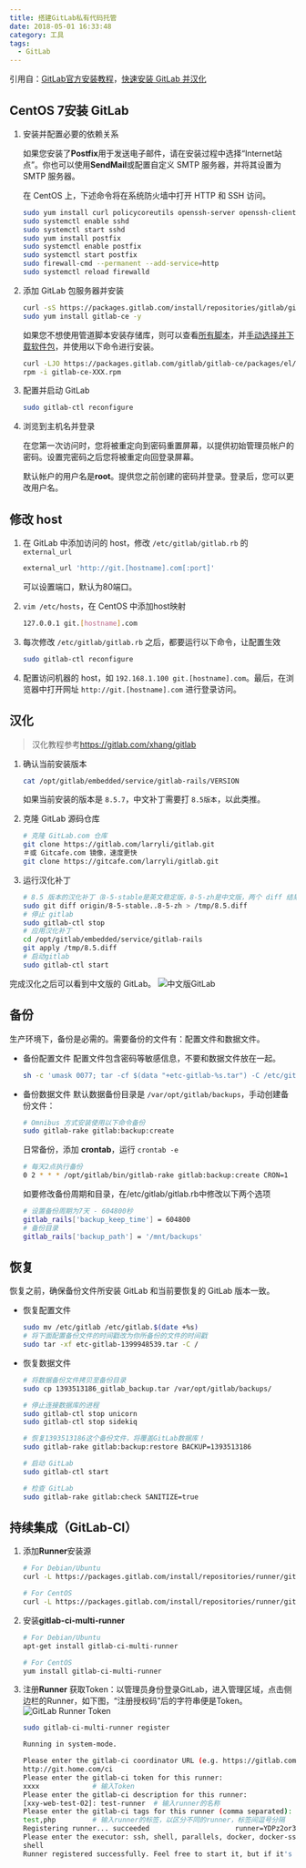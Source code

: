 ```yaml
---
title: 搭建GitLab私有代码托管
date: 2018-05-01 16:33:48
category: 工具
tags:
  - GitLab
---
```


引用自：[GitLab官方安装教程](https://about.gitlab.com/installation/#centos-7)，[快速安装 GitLab 并汉化](http://www.jianshu.com/p/7a0d6917e009)

<!--more-->

## CentOS 7安装 GitLab

1. 安装并配置必要的依赖关系

    如果您安装了**Postfix**用于发送电子邮件，请在安装过程中选择“Internet站点”。你也可以使用**SendMail**或配置自定义 SMTP 服务器，并将其设置为 SMTP 服务器。

    在 CentOS 上，下述命令将在系统防火墙中打开 HTTP 和 SSH 访问。

    ```bash
    sudo yum install curl policycoreutils openssh-server openssh-clients -y
    sudo systemctl enable sshd
    sudo systemctl start sshd
    sudo yum install postfix
    sudo systemctl enable postfix
    sudo systemctl start postfix
    sudo firewall-cmd --permanent --add-service=http
    sudo systemctl reload firewalld
    ```

1. 添加 GitLab 包服务器并安装

    ```bash
    curl -sS https://packages.gitlab.com/install/repositories/gitlab/gitlab-ce/script.rpm.sh | sudo bash
    sudo yum install gitlab-ce -y
    ```

    如果您不想使用管道脚本安装存储库，则可以查看[所有脚本](https://packages.gitlab.com/gitlab/gitlab-ce/install)，并[手动选择并下载软件包](https://packages.gitlab.com/gitlab/gitlab-ce)，并使用以下命令进行安装。

    ```bash
    curl -LJO https://packages.gitlab.com/gitlab/gitlab-ce/packages/el/7/gitlab-ce-XXX.rpm/download
    rpm -i gitlab-ce-XXX.rpm
    ```

1. 配置并启动 GitLab

    ```bash
    sudo gitlab-ctl reconfigure
    ```

1. 浏览到主机名并登录

    在您第一次访问时，您将被重定向到密码重置屏幕，以提供初始管理员帐户的密码。设置完密码之后您将被重定向回登录屏幕。

    默认帐户的用户名是**root**。提供您之前创建的密码并登录。登录后，您可以更改用户名。

## 修改 host

1. 在 GitLab 中添加访问的 host，修改 `/etc/gitlab/gitlab.rb` 的 `external_url`
    ```bash
    external_url 'http://git.[hostname].com[:port]'
    ```
    可以设置端口，默认为80端口。
1. `vim /etc/hosts`，在 CentOS 中添加host映射
    ```bash
    127.0.0.1 git.[hostname].com
    ```

1. 每次修改 `/etc/gitlab/gitlab.rb` 之后，都要运行以下命令，让配置生效
    ```bash
    sudo gitlab-ctl reconfigure
    ```

1. 配置访问机器的 host，如 `192.168.1.100 git.[hostname].com`。最后，在浏览器中打开网址 `http://git.[hostname].com` 进行登录访问。

## 汉化

> 汉化教程参考<https://gitlab.com/xhang/gitlab>

1. 确认当前安装版本
    ```bash
    cat /opt/gitlab/embedded/service/gitlab-rails/VERSION
    ```
    如果当前安装的版本是 `8.5.7`，中文补丁需要打 `8.5版本`，以此类推。

1. 克隆 GitLab 源码仓库
    ```bash
    # 克隆 GitLab.com 仓库
    git clone https://gitlab.com/larryli/gitlab.git
   ＃或 Gitcafe.com 镜像，速度更快
    git clone https://gitcafe.com/larryli/gitlab.git
    ```

1. 运行汉化补丁
    ```bash
    # 8.5 版本的汉化补丁（8-5-stable是英文稳定版，8-5-zh是中文版，两个 diff 结果便是汉化补丁）
    sudo git diff origin/8-5-stable..8-5-zh > /tmp/8.5.diff
    # 停止 gitlab
    sudo gitlab-ctl stop
    # 应用汉化补丁
    cd /opt/gitlab/embedded/service/gitlab-rails
    git apply /tmp/8.5.diff  
    # 启动gitlab
    sudo gitlab-ctl start
    ```

完成汉化之后可以看到中文版的 GitLab。
![中文版GitLab](http://upload-images.jianshu.io/upload_images/25574-8538f4f188691bed.png?imageMogr2/auto-orient/strip%7CimageView2/2/w/1240)

## 备份

生产环境下，备份是必需的。需要备份的文件有：配置文件和数据文件。

- 备份配置文件
    配置文件包含密码等敏感信息，不要和数据文件放在一起。
    ```bash
    sh -c 'umask 0077; tar -cf $(data "+etc-gitlab-%s.tar") -C /etc/gitlab'
    ```

- 备份数据文件
    默认数据备份目录是 `/var/opt/gitlab/backups`，手动创建备份文件：
    ```bash
    # Omnibus 方式安装使用以下命令备份
    sudo gitlab-rake gitlab:backup:create
    ```

    日常备份，添加 **crontab**，运行 `crontab -e`
    ```bash
    # 每天2点执行备份
    0 2 * * * /opt/gitlab/bin/gitlab-rake gitlab:backup:create CRON=1
    ```

    如要修改备份周期和目录，在/etc/gitlab/gitlab.rb中修改以下两个选项

    ```bash
    # 设置备份周期为7天 - 604800秒
    gitlab_rails['backup_keep_time'] = 604800
    # 备份目录
    gitlab_rails['backup_path'] = '/mnt/backups'
    ```

## 恢复
恢复之前，确保备份文件所安装 GitLab 和当前要恢复的 GitLab 版本一致。

- 恢复配置文件
    ```bash
    sudo mv /etc/gitlab /etc/gitlab.$(date +%s)
    # 将下面配置备份文件的时间戳改为你所备份的文件的时间戳
    sudo tar -xf etc-gitlab-1399948539.tar -C /
    ```
- 恢复数据文件
    ```bash
    # 将数据备份文件拷贝至备份目录
    sudo cp 1393513186_gitlab_backup.tar /var/opt/gitlab/backups/

    # 停止连接数据库的进程
    sudo gitlab-ctl stop unicorn
    sudo gitlab-ctl stop sidekiq

    # 恢复1393513186这个备份文件，将覆盖GitLab数据库！
    sudo gitlab-rake gitlab:backup:restore BACKUP=1393513186

    # 启动 GitLab
    sudo gitlab-ctl start

    # 检查 GitLab
    sudo gitlab-rake gitlab:check SANITIZE=true
    ```
## 持续集成（GitLab-CI）

1. 添加**Runner**安装源
    ```bash
    # For Debian/Ubuntu
    curl -L https://packages.gitlab.com/install/repositories/runner/gitlab-ci-multi-runner/script.deb.sh | sudo bash

    # For CentOS
    curl -L https://packages.gitlab.com/install/repositories/runner/gitlab-ci-multi-runner/script.rpm.sh | sudo bash
    ```
1. 安装**gitlab-ci-multi-runner**
    ```bash
    # For Debian/Ubuntu
    apt-get install gitlab-ci-multi-runner

    # For CentOS
    yum install gitlab-ci-multi-runner
    ```

1. 注册**Runner**
    获取Token：以管理员身份登录GitLab，进入管理区域，点击侧边栏的Runner，如下图，“注册授权码”后的字符串便是Token。
![GitLab Runner Token](http://upload-images.jianshu.io/upload_images/25574-0ffcfa9cd7975be2.jpeg?imageMogr2/auto-orient/strip%7CimageView2/2/w/1240)
    ```bash
    sudo gitlab-ci-multi-runner register

    Running in system-mode.

    Please enter the gitlab-ci coordinator URL (e.g. https://gitlab.com/ci):
    http://git.home.com/ci
    Please enter the gitlab-ci token for this runner:
    xxxx             # 输入Token
    Please enter the gitlab-ci description for this runner:
    [xxy-web-test-02]: test-runner  # 输入runner的名称
    Please enter the gitlab-ci tags for this runner (comma separated):
    test,php         # 输入runner的标签，以区分不同的runner，标签间逗号分隔
    Registering runner... succeeded                     runner=YDPz2or3
    Please enter the executor: ssh, shell, parallels, docker, docker-ssh, virtualbox:
    shell
    Runner registered successfully. Feel free to start it, but if it's running already the config should be automatically reloaded!
    ```